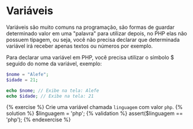 # Variáveis

Variáveis são muito comuns na programação, são formas de guardar determinado valor em uma "palavra" para utilizar depois, no PHP elas não possuem tipagem, ou seja, você não precisa declarar que determinada variável irá receber apenas textos ou números por exemplo.

Para declarar uma variável em PHP, você precisa utilizar o símbolo $ seguido do nome da variável, exemplo:

```php
$nome = "Alefe";
$idade = 21;

echo $nome; // Exibe na tela: Alefe
echo $idade; // Exibe na tela: 21
```

{% exercise %}
Crie uma variável chamada `linguagem` com valor `php`.
{% solution %}
$linguagem = 'php';
{% validation %}
assert($linguagem == 'php');
{% endexercise %}
